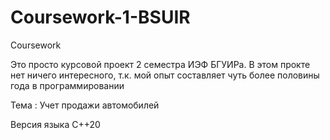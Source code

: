 # Coursework-1-BSUIR
Coursework


Это просто курсовой проект 2 семестра ИЭФ БГУИРа. В этом прокте нет ничего интересного,
т.к. мой опыт составляет чуть более половины года в программировании


Тема : Учет продажи автомобилей

Версия языка C++20
